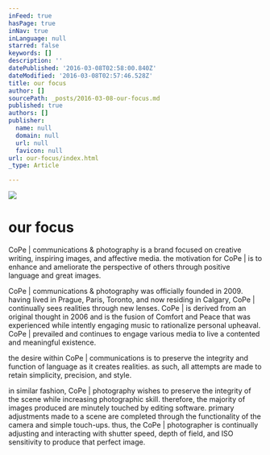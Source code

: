 ```yaml
---
inFeed: true
hasPage: true
inNav: true
inLanguage: null
starred: false
keywords: []
description: ''
datePublished: '2016-03-08T02:58:00.840Z'
dateModified: '2016-03-08T02:57:46.528Z'
title: our focus
author: []
sourcePath: _posts/2016-03-08-our-focus.md
published: true
authors: []
publisher:
  name: null
  domain: null
  url: null
  favicon: null
url: our-focus/index.html
_type: Article

---
```

![](https://s3-us-west-2.amazonaws.com/the-grid-img/p/e47b2d5e45c75936718f8a8d8d882bd9c3b35c52.jpg)

# our focus

CoPe | communications & photography is a brand focused on creative writing, inspiring images, and affective media.  the motivation for CoPe | is to enhance and ameliorate the perspective of others through positive language and great images.

CoPe | communications & photography was officially founded in 2009\.  having lived in Prague, Paris, Toronto, and now residing in Calgary, CoPe | continually sees realities through new lenses.  CoPe | is derived from an original thought in 2006 and is the fusion of Comfort and Peace that was experienced while intently engaging music to rationalize personal upheaval.  CoPe | prevailed and continues to engage various media to live a contented and meaningful existence.

the desire within CoPe | communications is to preserve the integrity and function of language as it creates realities.  as such, all attempts are made to retain simplicity, precision, and style.

in similar fashion, CoPe | photography wishes to preserve the integrity of the scene while increasing photographic skill.  therefore, the majority of images produced are minutely touched by editing software.  primary adjustments made to a scene are completed through the functionality of the camera and simple touch-ups.  thus, the CoPe | photographer is continually adjusting and interacting with shutter speed, depth of field, and ISO sensitivity to produce that perfect image.